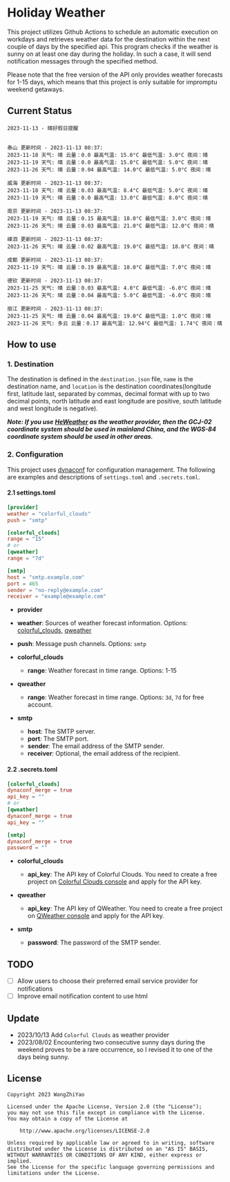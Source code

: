 # Holiday Weather

This project utilizes Github Actions to schedule an automatic execution on workdays and retrieves weather data for the destination within the next couple of days by the  specified api.
This program checks if the weather is sunny on at least one day during the holiday. In such a case, it will send notification messages through the specified method.

Please note that the free version of the API only provides weather forecasts for 1-15 days, which means that this project is only suitable for impromptu weekend getaways.

## Current Status

```
2023-11-13 - 晴好假日提醒


泰山 更新时间 - 2023-11-13 08:37:
2023-11-18 天气: 晴 云量：0.0 最高气温: 15.0°C 最低气温: 3.0°C 夜间：晴
2023-11-19 天气: 晴 云量：0.0 最高气温: 15.0°C 最低气温: 5.0°C 夜间：晴
2023-11-26 天气: 晴 云量：0.04 最高气温: 14.0°C 最低气温: 5.0°C 夜间：晴

威海 更新时间 - 2023-11-13 08:37:
2023-11-18 天气: 晴 云量：0.03 最高气温: 8.4°C 最低气温: 5.0°C 夜间：晴
2023-11-19 天气: 晴 云量：0.0 最高气温: 13.0°C 最低气温: 8.0°C 夜间：晴

南京 更新时间 - 2023-11-13 08:37:
2023-11-19 天气: 晴 云量：0.15 最高气温: 18.0°C 最低气温: 3.0°C 夜间：晴
2023-11-26 天气: 晴 云量：0.03 最高气温: 21.0°C 最低气温: 12.0°C 夜间：晴

嵊泗 更新时间 - 2023-11-13 08:37:
2023-11-26 天气: 晴 云量：0.02 最高气温: 19.0°C 最低气温: 18.0°C 夜间：晴

成都 更新时间 - 2023-11-13 08:37:
2023-11-19 天气: 晴 云量：0.19 最高气温: 18.0°C 最低气温: 7.0°C 夜间：晴

德钦 更新时间 - 2023-11-13 08:37:
2023-11-25 天气: 晴 云量：0.03 最高气温: 4.0°C 最低气温: -6.0°C 夜间：晴
2023-11-26 天气: 晴 云量：0.04 最高气温: 5.0°C 最低气温: -6.0°C 夜间：晴

丽江 更新时间 - 2023-11-13 08:37:
2023-11-25 天气: 晴 云量：0.04 最高气温: 19.0°C 最低气温: 1.0°C 夜间：晴
2023-11-26 天气: 多云 云量：0.17 最高气温: 12.94°C 最低气温: 1.74°C 夜间：晴

```

## How to use

### 1. Destination

The destination is defined in the `destination.json` file, `name` is the destination name, and `location` is the destination coordinates(longitude first, latitude last, separated by commas, decimal format with up to two decimal points, north latitude and east longitude are positive, south latitude and west longitude is negative).

***Note: If you use [HeWeather](https://dev.qweather.com/docs/) as the weather provider, then the GCJ-02 coordinate system should be used in mainland China, and the WGS-84 coordinate system should be used in other areas.***

### 2. Configuration

This project uses [dynaconf](https://github.com/dynaconf/dynaconf) for configuration management. The following are examples and descriptions of `settings.toml`  and `.secrets.toml`.

#### 2.1 settings.toml

```toml
[provider]
weather = "colorful_clouds"
push = "smtp"

[colorful_clouds]
range = "15"
# or
[qweather]
range = "7d"

[smtp]
host = "smtp.example.com"
port = 465
sender = "no-reply@example.com"
receiver = "example@example.com"
```
-  **provider**
  - **weather**: Sources of weather forecast information. Options: [colorful_clouds](https://docs.caiyunapp.com/docs/daily), [qweather](https://dev.qweather.com/docs/api/weather/weather-daily-forecast/)
  - **push**: Message push channels. Options: `smtp`

- **colorful_clouds**
  - **range**:  Weather forecast in time range. Options: 1-15

- **qweather**
  - **range**: Weather forecast in time range. Options: `3d`, `7d` for free account.

- **smtp**
  - **host**: The SMTP server.
  - **port**: The SMTP port.
  - **sender**: The email address of the SMTP sender.
  - **receiver**: Optional, the email address of the recipient.

#### 2.2 .secrets.toml

```toml
[colorful_clouds]
dynaconf_merge = true
api_key = ""
# or
[qweather]
dynaconf_merge = true
api_key = ""

[smtp]
dynaconf_merge = true
password = ""
```

- **colorful_clouds**
  - **api_key**:  The API key of Colorful Clouds. You need to create a free project on [Colorful Clouds console](https://platform.caiyunapp.com/dashboard/index) and apply for the API key.

- **qweather**
  - **api_key**: The API key of QWeather. You need to create a free project on [QWeather console](https://console.qweather.com/#/console) and apply for the API key.

- **smtp**
  - **password**: The password of the SMTP sender.


## TODO

- [ ] Allow users to choose their preferred email service provider for notifications
- [ ] Improve email notification content to use html

## Update
- 2023/10/13 Add `Colorful Clouds` as weather provider 
- 2023/08/02 Encountering two consecutive sunny days during the weekend proves to be a rare occurrence, so I revised it to one of the days being sunny.

## License

    Copyright 2023 WangZhiYao
    
    Licensed under the Apache License, Version 2.0 (the "License");
    you may not use this file except in compliance with the License.
    You may obtain a copy of the License at
    
        http://www.apache.org/licenses/LICENSE-2.0
    
    Unless required by applicable law or agreed to in writing, software
    distributed under the License is distributed on an "AS IS" BASIS,
    WITHOUT WARRANTIES OR CONDITIONS OF ANY KIND, either express or implied.
    See the License for the specific language governing permissions and
    limitations under the License.

